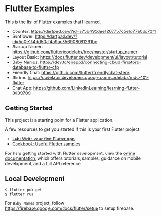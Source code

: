 # Flutter Examples

This is the list of Flutter examples that I learned.

* Counter: https://dartpad.dev/?id=e75b493dae1287757c5e1d77a0dc73f1
* Sunflower: https://dartpad.dev/?id=5c0e154dd50af4a9ac856908061291bc
* Startup Namer: https://github.com/flutter/codelabs/tree/master/startup_namer
* Layout Basic: https://docs.flutter.dev/development/ui/layout/tutorial
* Baby Names: https://dev.to/enappd/connecting-cloud-firestore-database-to-flutter-cfp
* Friendly Chat: https://github.com/flutter/friendlychat-steps
* Shrine: https://codelabs.developers.google.com/codelabs/mdc-101-flutter
* Chat App: https://github.com/LinkedInLearning/learning-flutter-3009709

## Getting Started

This project is a starting point for a Flutter application.

A few resources to get you started if this is your first Flutter project:

- [Lab: Write your first Flutter app](https://docs.flutter.dev/get-started/codelab)
- [Cookbook: Useful Flutter samples](https://docs.flutter.dev/cookbook)

For help getting started with Flutter development, view the
[online documentation](https://docs.flutter.dev/), which offers tutorials,
samples, guidance on mobile development, and a full API reference.

## Local Development

```
$ flutter pub get
$ flutter run
```

For `Baby Names` project, follow https://firebase.google.com/docs/flutter/setup to setup firebase.
